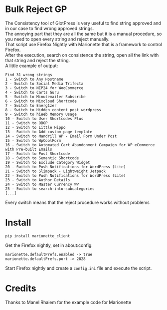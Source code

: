 # Bulk Reject GP

The Consistency tool of GlotPress is very useful to find string approved and in our case to find wrong approved strings.  
The annoying part that they are all the same but it is a manual procedure, so you need to open every string and reject manually.  
That script use Firefox Nightly with Marionette that is a framework to control Firefox.  
After the execution, search on consistence the string, open all the link with that string and reject the string.  
A little example of output:
```
Find 31 wrong strings                                                                                                                                           
1 - Switch to Any Hostname                                                                                                                                      
2 - Switch to Social Media Trifecta                                                                                                                             
3 - Switch to NIP24 for WooCommerce                                                                                                                             
4 - Switch to Carts Guru                                                                                                                                        
5 - Switch to Minutemailer Subscribe                                                                                                                            
6 - Switch to Mixcloud Shortcode                                                                                                                                
7 - Switch to Energ1zer                                                                                                                                         
8 - Switch to Hidden content post wordpress
9 - Switch to hiWeb Memory Usage
10 - Switch to User Shortcodes Plus
11 - Switch to OBOP
12 - Switch to Little Hippo
13 - Switch to Add-custom-page-template
14 - Switch to Mandrill WP - Email Form Under Post
15 - Switch to WpCoolForm
16 - Switch to Automated Cart Abandonment Campaign for WP eCommerce with Pre-built Emails
17 - Switch to Post Shortcode
18 - Switch to Semantic Shortcode
19 - Switch to Exclude Category Widget                                                                                                                          
20 - Switch to Push Notifications for WordPress (Lite)
21 - Switch to Slimpack - Lightweight Jetpack
22 - Switch to Push Notifications for WordPress (Lite)
23 - Switch to Author Details
24 - Switch to Master Currency WP
25 - Switch to search-into-subcategories
[...]
```
Every switch means that the reject procedure works without problems

# Install
 
```pip install marionette_client```

Get the Firefox nightly, set in about:config:
```
marionette.defaultPrefs.enabled -> true
marionette.defaultPrefs.port -> 2828
```

Start Firefox nightly and create a `config.ini` file and execute the script.

# Credits

Thanks to Manel Rhaiem for the example code for Marionette
